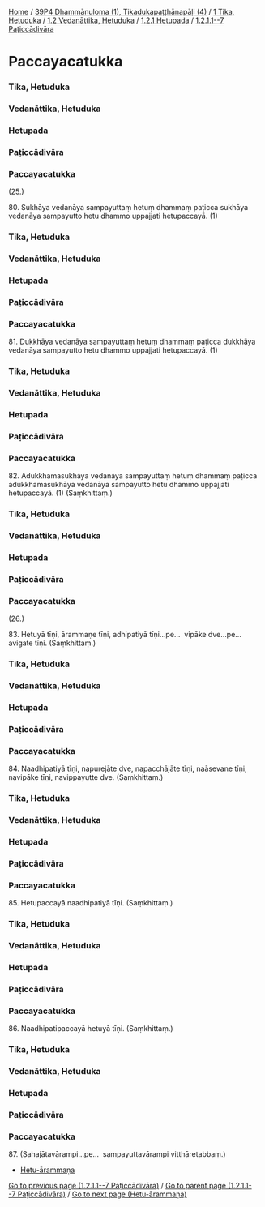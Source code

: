 
[Home](/) / [39P4 Dhammānuloma (1), Tikadukapaṭṭhānapāḷi (4)](../../../../../39P4.md) / [1 Tika, Hetuduka](../../../../1.md) / [1.2 Vedanāttika, Hetuduka](../../../1.2.md) / [1.2.1 Hetupada](../../1.2.1.md) / [1.2.1.1--7 Paṭiccādivāra](../1.2.1.1--7.md)

# Paccayacatukka

### Tika, Hetuduka

### Vedanāttika, Hetuduka

### Hetupada

### Paṭiccādivāra

### Paccayacatukka

(25.)

80\. Sukhāya vedanāya sampayuttaṃ hetuṃ dhammaṃ paṭicca sukhāya vedanāya sampayutto hetu dhammo uppajjati hetupaccayā. (1)

### Tika, Hetuduka

### Vedanāttika, Hetuduka

### Hetupada

### Paṭiccādivāra

### Paccayacatukka

81\. Dukkhāya vedanāya sampayuttaṃ hetuṃ dhammaṃ paṭicca dukkhāya vedanāya sampayutto hetu dhammo uppajjati hetupaccayā. (1)

### Tika, Hetuduka

### Vedanāttika, Hetuduka

### Hetupada

### Paṭiccādivāra

### Paccayacatukka

82\. Adukkhamasukhāya vedanāya sampayuttaṃ hetuṃ dhammaṃ paṭicca adukkhamasukhāya vedanāya sampayutto hetu dhammo uppajjati hetupaccayā. (1) (Saṃkhittaṃ.)

### Tika, Hetuduka

### Vedanāttika, Hetuduka

### Hetupada

### Paṭiccādivāra

### Paccayacatukka

(26.)

83\. Hetuyā tīṇi, ārammaṇe tīṇi, adhipatiyā tīṇi…pe…  vipāke dve…pe…  avigate tīṇi. (Saṃkhittaṃ.)

### Tika, Hetuduka

### Vedanāttika, Hetuduka

### Hetupada

### Paṭiccādivāra

### Paccayacatukka

84\. Naadhipatiyā tīṇi, napurejāte dve, napacchājāte tīṇi, naāsevane tīṇi, navipāke tīṇi, navippayutte dve. (Saṃkhittaṃ.)

### Tika, Hetuduka

### Vedanāttika, Hetuduka

### Hetupada

### Paṭiccādivāra

### Paccayacatukka

85\. Hetupaccayā naadhipatiyā tīṇi. (Saṃkhittaṃ.)

### Tika, Hetuduka

### Vedanāttika, Hetuduka

### Hetupada

### Paṭiccādivāra

### Paccayacatukka

86\. Naadhipatipaccayā hetuyā tīṇi. (Saṃkhittaṃ.)

### Tika, Hetuduka

### Vedanāttika, Hetuduka

### Hetupada

### Paṭiccādivāra

### Paccayacatukka

87\. (Sahajātavārampi…pe…  sampayuttavārampi vitthāretabbaṃ.)

* [Hetu-ārammaṇa](Paccayacatukka/Hetu-arammana.md)

[Go to previous page (1.2.1.1--7 Paṭiccādivāra)](../1.2.1.1--7.md) / [Go to parent page (1.2.1.1--7 Paṭiccādivāra)](../1.2.1.1--7.md) / [Go to next page (Hetu-ārammaṇa)](Paccayacatukka/Hetu-arammana.md)


